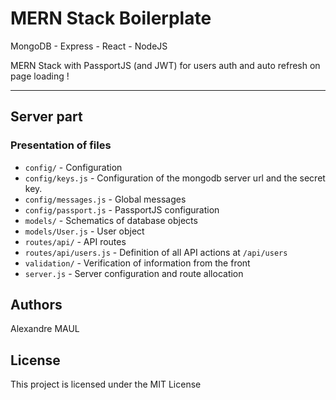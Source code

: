 # MERN Stack Boilerplate
MongoDB - Express - React - NodeJS

MERN Stack with PassportJS (and JWT) for users auth and auto refresh on page loading !
___
## Server part

### Presentation of files
* `config/` - Configuration
* `config/keys.js` - Configuration of the mongodb server url and the secret key.
* `config/messages.js` - Global messages
* `config/passport.js` - PassportJS configuration
* `models/` - Schematics of database objects
* `models/User.js` - User object
* `routes/api/` - API routes
* `routes/api/users.js` - Definition of all API actions at `/api/users`
* `validation/` - Verification of information from the front
* `server.js` - Server configuration and route allocation
## Authors
Alexandre MAUL
## License
This project is licensed under the MIT License